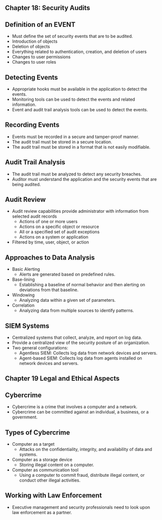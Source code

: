 ## Chapter 18: Security Audits

## Definition of an EVENT
- Must define the set of security events that are to be audited.
- Introduction of objects
- Deletion of objects
- Everything related to authentication, creation, and deletion of users
- Changes to user permissions
- Changes to user roles

## Detecting Events
- Appropriate hooks must be available in the application to detect the events.
- Monitoring tools can be used to detect the events and related information.
- Event and audit trail analysis tools can be used to detect the events.

## Recording Events
- Events must be recorded in a secure and tamper-proof manner.
- The audit trail must be stored in a secure location.
- The audit trail must be stored in a format that is not easily modifiable.

## Audit Trail Analysis
- The audit trail must be analyzed to detect any security breaches.
- Auditor must understand the application and the security events that are being audited.

## Audit Review
- Audit review capabilities provide administrator with information from selected audit records
    - Actions of one or more users
    - Actions on a specific object or resource
    - All or a specified set of audit exceptions
    - Actions on a system or application
- Filtered by time, user, object, or action


## Approaches to Data Analysis
- Basic Alerting
    - Alerts are generated based on predefined rules.
- Base-lining
    - Establishing a baseline of normal behavior and then alerting on deviations from that baseline.
- Windowing
    - Analyzing data within a given set of parameters.
- Correlation
    - Analyzing data from multiple sources to identify patterns.

## SIEM Systems
- Centralized systems that collect, analyze, and report on log data. 
- Provide a centralized view of the security posture of an organization.
- Two general configurations:
    - Agentless SIEM: Collects log data from network devices and servers.
    - Agent-based SIEM: Collects log data from agents installed on network devices and servers.

## Chapter 19 Legal and Ethical Aspects

## Cybercrime
- Cybercrime is a crime that involves a computer and a network.
- Cybercrime can be committed against an individual, a business, or a government.

## Types of Cybercrime
- Computer as a target
    - Attacks on the confidentiality, integrity, and availability of data and systems.
- Computer as a storage device
    - Storing illegal content on a computer.
- Computer as communication tool
    - Using a computer to commit fraud, distribute illegal content, or conduct other illegal activities.

## Working with Law Enforcement
- Executive management and security professionals need to look upon law enforcement as a partner.

